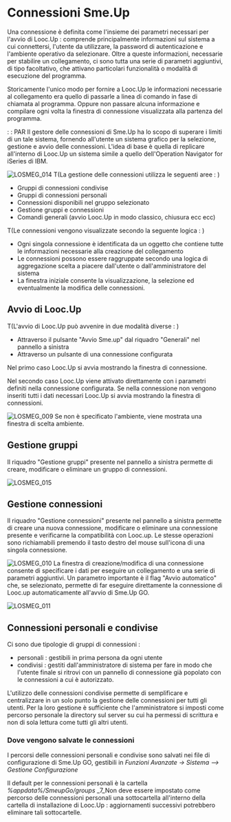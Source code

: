 # Connessioni Sme.Up
Una connessione è definita come l'insieme dei parametri necessari per l'avvio di Looc.Up :  comprende principalmente informazioni sul sistema a cui connettersi, l'utente da utilizzare, la password di autenticazione e l'ambiente operativo da selezionare. Oltre a queste informazioni, necessarie per stabilire un collegamento, ci sono tutta una serie di parametri aggiuntivi, di tipo facoltativo, che attivano particolari funzionalità o modalità di esecuzione del programma.

Storicamente l'unico modo per fornire a Looc.Up le informazioni necessarie al collegamento era quello di passarle a linea di comando in fase di chiamata al programma. Oppure non passare alcuna informazione e compilare ogni volta la finestra di connessione visualizzata alla partenza del programma.

 :  : PAR
Il gestore delle connessioni di Sme.Up ha lo scopo di superare i limiti di un tale sistema, fornendo all'utente un sistema grafico per la selezione, gestione e avvio delle connessioni.
L'idea di base è quella di replicare all'interno di Looc.Up un sistema simile a quello dell'Operation Navigator for iSeries di IBM.


![LOSMEG_014](http://localhost:3000/immagini/LOSMEG_02/LOSMEG_014.png)
 T(La gestione delle connessioni utilizza le seguenti aree : )
- Gruppi di connessioni condivise
- Gruppi di connessioni personali
- Connessioni disponibili nel gruppo selezionato
- Gestione gruppi e connessioni
- Comandi generali (avvio Looc.Up in modo classico, chiusura ecc ecc)

 T(Le connessioni vengono visualizzate secondo la seguente logica : )
- Ogni singola connessione è identificata da un oggetto che contiene tutte le informazioni necessarie alla creazione del collegamento
- Le connessioni possono essere raggruppate secondo una logica di aggregazione scelta a piacere dall'utente o dall'amministratore del sistema
- La finestra iniziale consente la visualizzazione, la selezione ed eventualmente la modifica delle connessioni.


## Avvio di Looc.Up
 T(L'avvio di Looc.Up può avvenire in due modalità diverse : )
- Attraverso il pulsante "Avvio Sme.up" dal riquadro "Generali" nel pannello a sinistra
- Attraverso un pulsante di una connessione configurata

Nel primo caso  Looc.Up si avvia mostrando la finestra di connessione.

Nel secondo caso Looc.Up viene attivato direttamente con i parametri definiti nella connessione configurata.
Se nella connessione non vengono inseriti tutti i dati necessari Looc.Up si avvia mostrando la finestra di connessioni.

![LOSMEG_009](http://localhost:3000/immagini/LOSMEG_02/LOSMEG_009.png)
Se non è specificato l'ambiente, viene mostrata una finestra di scelta ambiente.

## Gestione gruppi
Il riquadro "Gestione gruppi" presente nel pannello a sinistra permette di creare, modificare o eliminare un gruppo di connessioni.

![LOSMEG_015](http://localhost:3000/immagini/LOSMEG_02/LOSMEG_015.png)
## Gestione connessioni
Il riquadro "Gestione connessioni" presente nel pannello a sinistra permette di creare una nuova connessione, modificare o eliminare una connessione presente e verificarne la compatibilità con Looc.up.
Le stesse operazioni sono richiamabili premendo il tasto destro del mouse sull'icona di una singola connessione.

![LOSMEG_010](http://localhost:3000/immagini/LOSMEG_02/LOSMEG_010.png)
La finestra di creazione/modifica di una connessione consente di specificare i dati per eseguire un collegamento e una serie di parametri aggiuntivi.
Un parametro importante è il flag "Avvio automatico" che, se selezionato, permette di far eseguire direttamente la connessione di Looc.up automaticamente all'avvio di Sme.Up GO.

![LOSMEG_011](http://localhost:3000/immagini/LOSMEG_02/LOSMEG_011.png)
## Connessioni personali e condivise
Ci sono due tipologie di gruppi di connessioni : 
- personali :  gestibili in prima persona da ogni utente
- condivisi :  gestiti dall'amministratore di sistema per fare in modo che l'utente finale si ritrovi con un pannello di connessione già popolato con le connessioni a cui è autorizzato.

L'utilizzo delle connessioni condivise permette di semplificare e centralizzare in un solo punto la gestione delle connessioni per tutti gli utenti.
Per la loro gestione è sufficiente che l'amministratore si imposti come percorso personale la directory sul server su cui ha permessi di scrittura e non di sola lettura come tutti gli altri utenti.

### Dove vengono salvate le connessioni
I percorsi delle connessioni personali e condivise sono salvati nei file di configurazione di Sme.Up GO, gestibili in _Funzioni Avanzate -> Sistema --> Gestione Configurazione_

Il default per le connessioni personali è la cartella _%appdata%/SmeupGo/groups_
_7_Non deve essere impostato come percorso delle connessioni personali una sottocartella all'interno della cartella di installazione di Looc.Up :  aggiornamenti successivi potrebbero eliminare tali sottocartelle.

